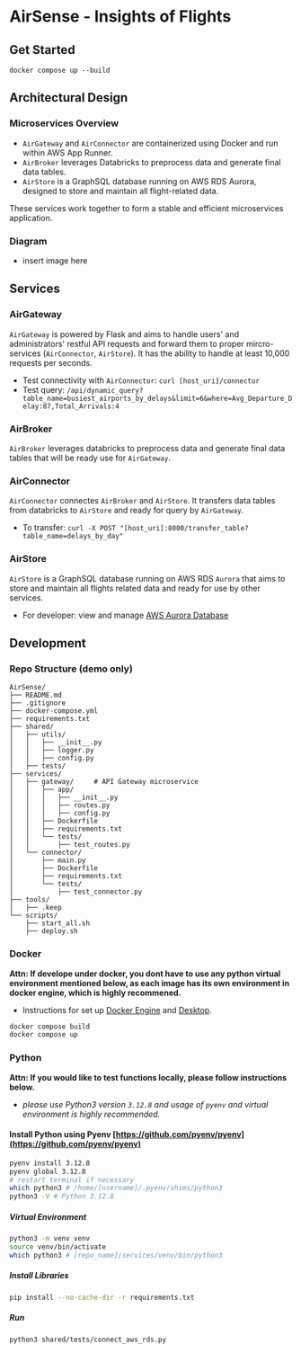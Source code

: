 # AirSense - Insights of Flights

## Get Started

`docker compose up --build`

## Architectural Design

### Microservices Overview

- `AirGateway` and `AirConnector` are containerized using Docker and run within AWS App Runner.
- `AirBroker` leverages Databricks to preprocess data and generate final data tables.
- `AirStore` is a GraphSQL database running on AWS RDS Aurora, designed to store and maintain all flight-related data.

These services work together to form a stable and efficient microservices application.

### Diagram

- insert image here

## Services

### AirGateway

`AirGateway` is powered by Flask and aims to handle users' and administrators' restful API requests and forward them to proper mircro-services (`AirConnector`, `AirStore`). It has the ability to handle at least 10,000 requests per seconds.

- Test connectivity with `AirConnector`: `curl [host_uri]/connector`
- Test query: `/api/dynamic_query?table_name=busiest_airports_by_delays&limit=6&where=Avg_Departure_Delay:87,Total_Arrivals:4`

### AirBroker

`AirBroker` leverages databricks to preprocess data and generate final data tables that will be ready use for `AirGateway`.

### AirConnector

`AirConnector` connectes `AirBroker` and `AirStore`. It transfers data tables from databricks to `AirStore` and ready for query by `AirGateway`.

- To transfer: `curl -X POST "[host_uri]:8000/transfer_table?table_name=delays_by_day"`

### AirStore

`AirStore` is a GraphSQL database running on AWS RDS `Aurora` that aims to store and maintain all flights related data and ready for use by other services.

- For developer: view and manage [AWS Aurora Database](https://us-east-1.console.aws.amazon.com/rds/home?region=us-east-1#database:id=airsense-pg;is-cluster=true)

## Development

### Repo Structure (demo only)

```
AirSense/
├── README.md
├── .gitignore
├── docker-compose.yml
├── requirements.txt
├── shared/
│   ├── utils/
│   │   ├── __init__.py
│   │   ├── logger.py
│   │   ├── config.py
│   ├── tests/
├── services/
│   ├── gateway/     # API Gateway microservice
│   │   ├── app/
│   │   │   ├── __init__.py
│   │   │   ├── routes.py
│   │   │   ├── config.py
│   │   ├── Dockerfile
│   │   ├── requirements.txt
│   │   └── tests/
│   │       ├── test_routes.py
│   └── connector/
│       ├── main.py
│       ├── Dockerfile
│       ├── requirements.txt
│       └── tests/
│           ├── test_connector.py
├── tools/
│   ├── .keep
└── scripts/
    ├── start_all.sh
    ├── deploy.sh

```

### Docker

**Attn: If develope under docker, you dont have to use any python virtual environment mentioned below, as each image has its own environment in docker engine, which is highly recommened.**

- Instructions for set up [Docker Engine](https://docs.docker.com/engine/install/) and [Desktop](https://docs.docker.com/desktop/).

```bash
docker compose build
docker compose up
```

### Python

**Attn: If you would like to test functions locally, please follow instructions below.**

- _please use Python3 version `3.12.8` and usage of `pyenv` and virtual environment is highly recommended._

#### Install Python using Pyenv [https://github.com/pyenv/pyenv](https://github.com/pyenv/pyenv)

```bash
pyenv install 3.12.8
pyenv global 3.12.8
# restart terminal if necessary
which python3 # /home/[username]/.pyenv/shims/python3
python3 -V # Python 3.12.8
```

##### Virtual Environment

```bash
python3 -m venv venv
source venv/bin/activate
which python3 # [repo_name]/services/venv/bin/python3
```

##### Install Libraries

```bash
pip install --no-cache-dir -r requirements.txt
```

##### Run

```python3
python3 shared/tests/connect_aws_rds.py
```
